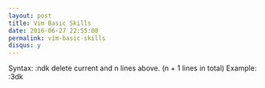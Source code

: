 ```yaml
---
layout: post
title: Vim Basic Skills
date: 2016-06-27 22:55:08
permalink: vim-basic-skills
disqus: y
---
```


Syntax:
:ndk
delete current and n lines above. (n + 1 lines in total)
Example: 
:3dk

